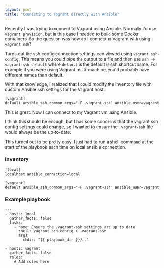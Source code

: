 ```yaml
---
layout: post
title: "Connecting to Vagrant directly with Ansible"
---
```


Recently I was trying to connect to Vagrant using Ansible. Normally I'd use `vagrant provision`, but
in this case I needed to build some Docker containers. So the question was how do I
connect to Vagrant with using `vagrant ssh`?

Turns out the ssh config connection settings can viewed using `vagrant ssh-config`. This means you
could pipe the output to a file and then use `ssh -F vagrant-ssh default` where `default` is the default
is ssh shortcut name. For example if you were using Vagrant multi-machine, you'd probably have different
names than default.

With that knowledge, I realized that I could modify the inventory file with custom Ansible ssh settings
for the Vagrant host.

```
[vagrant]
default ansible_ssh_common_args="-F .vagrant-ssh" ansible_user=vagrant
```

This is great. Now I can connect to my Vagrant vm using Ansible.

I think this should be enough, but I had some concerns that the vagrant ssh config settings could change, so
I wanted to ensure the `.vagrant-ssh` file would always be the up-to-date.

This turned out to be pretty easy. I just had to run a shell command at the start of the playbook each time
on local ansible connection.

### Inventory
```
[local]
localhost ansible_connection=local

[vagrant]
default ansible_ssh_common_args="-F .vagrant-ssh" ansible_user=vagrant
```

### Example playbook
```
---
- hosts: local
  gather_facts: false
  tasks:
    - name: Ensure the .vagrant-ssh settings are up to date
      shell: vagrant ssh-config > .vagrant-ssh
      args:
        chdir: "{{ playbook_dir }}/.."

- hosts: vagrant
  gather_facts: false
  roles:
    # Add roles here
```
